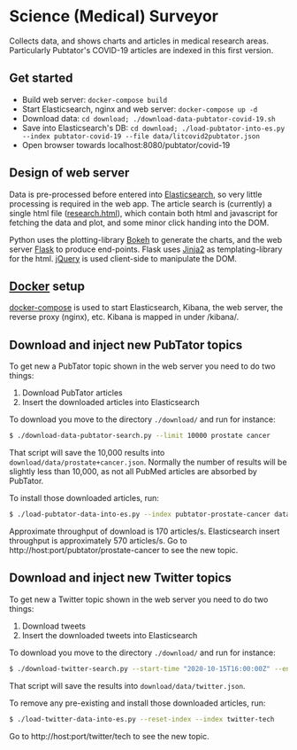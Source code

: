 # Science (Medical) Surveyor

Collects data, and shows charts and articles in medical research areas. Particularly Pubtator's COVID-19
articles are indexed in this first version.


## Get started

* Build web server: `docker-compose build`
* Start Elasticsearch, nginx and web server: `docker-compose up -d`
* Download data: `cd download; ./download-data-pubtator-covid-19.sh`
* Save into Elasticsearch's DB: `cd download; ./load-pubtator-into-es.py --index pubtator-covid-19 --file data/litcovid2pubtator.json`
* Open browser towards localhost:8080/pubtator/covid-19


## Design of web server

Data is pre-processed before entered into [Elasticsearch](https://www.elastic.co/), so very little processing
is required in the web app. The article search is (currently) a single html file
([research.html](scimed-surveyor/blob/master/http-server/templates/research.html)), which contain both html and
javascript for fetching the data and plot, and some minor click handing into the DOM.

Python uses the plotting-library [Bokeh](https://bokeh.org/) to generate the charts, and the web server
[Flask](https://flask.palletsprojects.com/en/1.1.x/) to produce end-points. Flask uses
[Jinja2](https://jinja.palletsprojects.com/en/2.11.x/) as templating-library for the html.
[jQuery](https://jquery.com/) is used client-side to manipulate the DOM.


## [Docker](https://www.docker.com/) setup

[docker-compose](https://docs.docker.com/compose/) is used to start Elasticsearch, Kibana, the web server,
the reverse proxy (nginx), etc. Kibana is mapped in under /kibana/.


## Download and inject new PubTator topics

To get new a PubTator topic shown in the web server you need to do two things:

1. Download PubTator articles
2. Insert the downloaded articles into Elasticsearch

To download you move to the directory `./download/` and run for instance:

````bash
$ ./download-data-pubtator-search.py --limit 10000 prostate cancer
````

That script will save the 10,000 results into `download/data/prostate+cancer.json`. Normally the number of
results will be slightly less than 10,000, as not all PubMed articles are absorbed by PubTator.

To install those downloaded articles, run:

````bash
$ ./load-pubtator-data-into-es.py --index pubtator-prostate-cancer data/prostate+cancer.json
````

Approximate throughput of download is 170 articles/s. Elasticsearch insert throughput is approximately 570
articles/s. Go to http://host:port/pubtator/prostate-cancer to see the new topic.


## Download and inject new Twitter topics

To get new a Twitter topic shown in the web server you need to do two things:

1. Download tweets
2. Insert the downloaded tweets into Elasticsearch

To download you move to the directory `./download/` and run for instance:

````bash
$ ./download-twitter-search.py --start-time "2020-10-15T16:00:00Z" --end-time "2020-10-20T11:00:00Z" --stride-time 30:00 --interval-limit 100 --search "ai (medicine OR healthcare OR ehealth OR telemedicine)"
````

That script will save the results into `download/data/twitter.json`.

To remove any pre-existing and install those downloaded articles, run:

````bash
$ ./load-twitter-data-into-es.py --reset-index --index twitter-tech
````

Go to http://host:port/twitter/tech to see the new topic.
